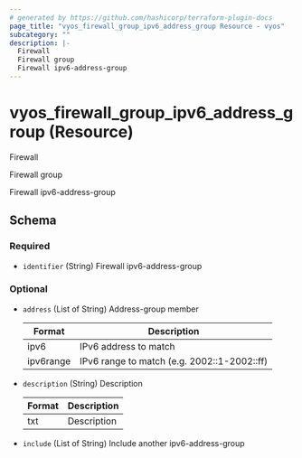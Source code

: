 ```yaml
---
# generated by https://github.com/hashicorp/terraform-plugin-docs
page_title: "vyos_firewall_group_ipv6_address_group Resource - vyos"
subcategory: ""
description: |-
  Firewall
  Firewall group
  Firewall ipv6-address-group
---
```


# vyos_firewall_group_ipv6_address_group (Resource)

Firewall

Firewall group

Firewall ipv6-address-group



<!-- schema generated by tfplugindocs -->
## Schema

### Required

- `identifier` (String) Firewall ipv6-address-group

### Optional

- `address` (List of String) Address-group member

    |  Format  |  Description  |
    |----------|---------------|
    |  ipv6  |  IPv6 address to match  |
    |  ipv6range  |  IPv6 range to match (e.g. 2002::1-2002::ff)  |
- `description` (String) Description

    |  Format  |  Description  |
    |----------|---------------|
    |  txt  |  Description  |
- `include` (List of String) Include another ipv6-address-group

